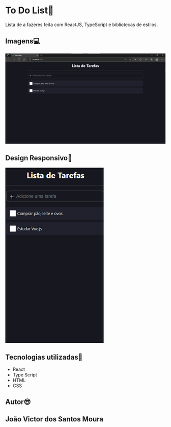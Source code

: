 # To Do List🚀

Lista de a fazeres feita com ReactJS, TypeScript e bibliotecas de estilos.

## Imagens💻

<img src="./src/imgReadme/toDoList.png">

## Design Responsivo📱
<img src="./src/imgReadme/toDoListResponsivo.png">

## Tecnologias utilizadas🦉
<ul>
    <li>React</li>
    <li>Type Script</li>
    <li>HTML</li>
    <li>CSS</li>
</ul>

## Autor😎
## João Victor dos Santos Moura